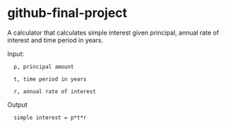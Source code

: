 # github-final-project

A calculator that calculates simple interest given principal, annual rate of interest and time period in years.

Input:
   
      p, principal amount
   
      t, time period in years
   
      r, annual rate of interest

   
Output

      simple interest = p*t*r
